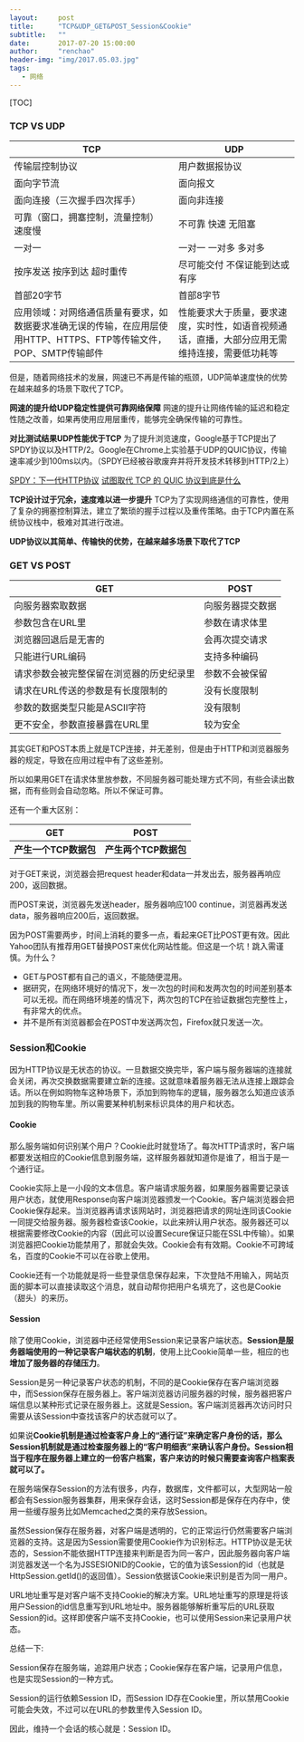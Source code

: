 ```yaml
---
layout:     post
title:      "TCP&UDP_GET&POST_Session&Cookie"
subtitle:   ""
date:       2017-07-20 15:00:00
author:     "renchao"
header-img: "img/2017.05.03.jpg"
tags: 
   - 网络
---
```


[TOC]

### TCP VS UDP

| TCP                                      | UDP                                      |
| ---------------------------------------- | ---------------------------------------- |
| 传输层控制协议                                  | 用户数据报协议                                  |
| 面向字节流                                    | 面向报文                                     |
| 面向连接（三次握手四次挥手）                           | 面向非连接                                    |
| 可靠（窗口，拥塞控制，流量控制）  速度慢                    | 不可靠   快速   无阻塞                           |
| 一对一                                      | 一对一   一对多   多对多                          |
| 按序发送   按序到达   超时重传                       | 尽可能交付   不保证能到达或有序                        |
| 首部20字节                                   | 首部8字节                                    |
| 应用领域：对网络通信质量有要求，如数据要求准确无误的传输，在应用层使用HTTP、HTTPS、FTP等传输文件，POP、SMTP传输邮件 | 性能要求大于质量，要求速度，实时性，如语音视频通话，直播，大部分应用无需维持连接，需要低功耗等 |

但是，随着网络技术的发展，网速已不再是传输的瓶颈，UDP简单速度快的优势在越来越多的场景下取代了TCP。

**网速的提升给UDP稳定性提供可靠网络保障**   网速的提升让网络传输的延迟和稳定性随之改善，如果再使用应用层重传，能够完全确保传输的可靠性。

**对比测试结果UDP性能优于TCP**   为了提升浏览速度，Google基于TCP提出了SPDY协议以及HTTP/2。Google在Chrome上实验基于UDP的QUIC协议，传输速率减少到100ms以内。（SPDY已经被谷歌废弃并将开发技术转移到HTTP/2上）

[SPDY：下一代HTTP协议](http://josh-persistence.iteye.com/blog/2200727)       [试图取代 TCP 的 QUIC 协议到底是什么](http://fullstack.blog/2017/04/03/%E8%AF%95%E5%9B%BE%E5%8F%96%E4%BB%A3%20TCP%20%E7%9A%84%20QUIC%20%E5%8D%8F%E8%AE%AE%E5%88%B0%E5%BA%95%E6%98%AF%E4%BB%80%E4%B9%88/#textlogo)

**TCP设计过于冗余，速度难以进一步提升**   TCP为了实现网络通信的可靠性，使用了复杂的拥塞控制算法，建立了繁琐的握手过程以及重传策略。由于TCP内置在系统协议栈中，极难对其进行改进。

**UDP协议以其简单、传输快的优势，在越来越多场景下取代了TCP**   

### GET VS POST

| GET                  | POST     |
| -------------------- | -------- |
| 向服务器索取数据             | 向服务器提交数据 |
| 参数包含在URL里            | 参数在请求体里  |
| 浏览器回退后是无害的           | 会再次提交请求  |
| 只能进行URL编码            | 支持多种编码   |
| 请求参数会被完整保留在浏览器的历史纪录里 | 参数不会被保留  |
| 请求在URL传送的参数是有长度限制的   | 没有长度限制   |
| 参数的数据类型只能是ASCII字符    | 没有限制     |
| 更不安全，参数直接暴露在URL里     | 较为安全     |

其实GET和POST本质上就是TCP连接，并无差别，但是由于HTTP和浏览器服务器的规定，导致在应用过程中有了这些差别。

所以如果用GET在请求体里放参数，不同服务器可能处理方式不同，有些会读出数据，而有些则会自动忽略。所以不保证可靠。

还有一个重大区别：

| GET            | POST           |
| -------------- | -------------- |
| **产生一个TCP数据包** | **产生两个TCP数据包** |

对于GET来说，浏览器会把request header和data一并发出去，服务器再响应200，返回数据。

而POST来说，浏览器先发送header，服务器响应100 continue，浏览器再发送data，服务器响应200后，返回数据。

因为POST需要两步，时间上消耗的要多一点，看起来GET比POST更有效。因此Yahoo团队有推荐用GET替换POST来优化网站性能。但这是一个坑！跳入需谨慎。为什么？

- GET与POST都有自己的语义，不能随便混用。
- 据研究，在网络环境好的情况下，发一次包的时间和发两次包的时间差别基本可以无视。而在网络环境差的情况下，两次包的TCP在验证数据包完整性上，有非常大的优点。
- 并不是所有浏览器都会在POST中发送两次包，Firefox就只发送一次。

### Session和Cookie

因为HTTP协议是无状态的协议。一旦数据交换完毕，客户端与服务器端的连接就会关闭，再次交换数据需要建立新的连接。这就意味着服务器无法从连接上跟踪会话。所以在例如购物车这种场景下，添加到购物车的逻辑，服务器怎么知道应该添加到我的购物车里。所以需要某种机制来标识具体的用户和状态。

#### Cookie

那么服务端如何识别某个用户？Cookie此时就登场了。每次HTTP请求时，客户端都要发送相应的Cookie信息到服务端，这样服务器就知道你是谁了，相当于是一个通行证。

Cookie实际上是一小段的文本信息。客户端请求服务器，如果服务器需要记录该用户状态，就使用Response向客户端浏览器颁发一个Cookie。客户端浏览器会把Cookie保存起来。当浏览器再请求该网站时，浏览器把请求的网址连同该Cookie一同提交给服务器。服务器检查该Cookie，以此来辨认用户状态。服务器还可以根据需要修改Cookie的内容（因此可以设置Secure保证只能在SSL中传输）。如果浏览器把Cookie功能禁用了，那就会失效。Cookie会有有效期。Cookie不可跨域名，百度的Cookie不可以在谷歌上使用。

Cookie还有一个功能就是将一些登录信息保存起来，下次登陆不用输入，网站页面的脚本可以直接读取这个消息，就自动帮你把用户名填充了，这也是Cookie（甜头）的来历。

#### Session

除了使用Cookie，浏览器中还经常使用Session来记录客户端状态。**Session是服务器端使用的一种记录客户端状态的机制**，使用上比Cookie简单一些，相应的也**增加了服务器的存储压力**。

Session是另一种记录客户状态的机制，不同的是Cookie保存在客户端浏览器中，而Session保存在服务器上。客户端浏览器访问服务器的时候，服务器把客户端信息以某种形式记录在服务器上。这就是Session。客户端浏览器再次访问时只需要从该Session中查找该客户的状态就可以了。

如果说**Cookie机制是通过检查客户身上的“通行证”来确定客户身份的话，那么Session机制就是通过检查服务器上的“客户明细表”来确认客户身份。Session相当于程序在服务器上建立的一份客户档案，客户来访的时候只需要查询客户档案表就可以了。**

在服务端保存Session的方法有很多，内存，数据库，文件都可以，大型网站一般都会有Session服务器集群，用来保存会话，这时Session都是保存在内存中，使用一些缓存服务比如Memcached之类的来存放Session。

虽然Session保存在服务器，对客户端是透明的，它的正常运行仍然需要客户端浏览器的支持。这是因为Session需要使用Cookie作为识别标志。HTTP协议是无状态的，Session不能依据HTTP连接来判断是否为同一客户，因此服务器向客户端浏览器发送一个名为JSSESIONID的Cookie，它的值为该Session的id（也就是HttpSession.getId()的返回值）。Session依据该Cookie来识别是否为同一用户。

URL地址重写是对客户端不支持Cookie的解决方案。URL地址重写的原理是将该用户Session的id信息重写到URL地址中。服务器能够解析重写后的URL获取Session的id。这样即使客户端不支持Cookie，也可以使用Session来记录用户状态。

总结一下:

Session保存在服务端，追踪用户状态；Cookie保存在客户端，记录用户信息，也是实现Session的一种方式。

Session的运行依赖Session ID，而Session ID存在Cookie里，所以禁用Cookie可能会失效，不过可以在URL的参数里传入Session ID。

因此，维持一个会话的核心就是：Session ID。